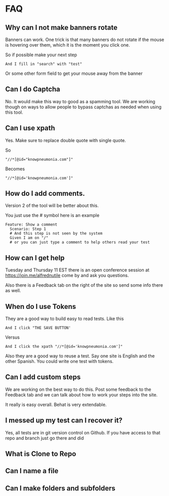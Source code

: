 # FAQ

## Why can I not make banners rotate

Banners can work. One trick is that many banners do not rotate if the mouse is hovering over them, which it is the moment you click one.

So if possible make your next step

	And I fill in "search" with "test"

Or some other form field to get your mouse away from the banner


## Can I do Captcha

No. It would make this way to good as a spamming tool. We are working though
on ways to allow people to bypass captchas as needed when using this tool.


## Can I use xpath

Yes. Make sure to replace double quote with single quote.

So

	"//*[@id="knowpneumonia.com"]"

Becomes

	"//*[@id='knowpneumonia.com']"


## How do I add comments.

Version 2 of the tool will be better about this.

You just use the # symbol here is an example


	Feature: Show a comment
	  Scenario: Step 1
	  # And this step is not seen by the system
	  Given I am on "/"
	  # or you can just type a comment to help others read your test
	
## How can I get help

Tuesday and Thursday 11 EST there is an open conference session at https://join.me/alfrednutile come by and ask you questions.

Also there is a Feedback tab on the right of the site so send some info there as well.

## When do I use Tokens

They are a good way to build easy to read tests. Like this

	And I click "THE SAVE BUTTON'
	
Versus

	And I click the xpath "//*[@id='knowpneumonia.com']" 
	

Also they are a good way to reuse a test. Say one site is English and the other Spanish. You could write one test with tokens.

## Can I add custom steps

We are working on the best way to do this. Post some feedback to the Feedback tab and we can talk about how to work your steps into the site.

It really is easy overall. Behat is very extendable.

## I messed up my test can I recover it?

Yes, all tests are in git version control on Github. If you have access to that repo and branch just go there and did 


## What is Clone to Repo

## Can I name a file

## Can I make folders and subfolders 
